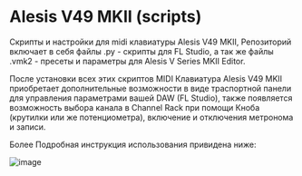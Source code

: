 # Alesis V49 MKII (scripts)
Скрипты и настройки для midi клавиатуры Alesis V49 MKII,
Репозиторий включает в себя файлы .py - скрипты для FL Studio, 
а так же файлы .vmk2 - пресеты и параметры для Alesis V Series MKII Editor.

После установки всех этих скриптов MIDI Клавиатура Alesis V49 MKII
приобретает дополнительные возможности в виде траспортной панели для управления параметрами вашей DAW (FL Studio),
также появляется возможность выбора канала в Channel Rack при помощи Кноба (крутилки или же потенциометра), включение и отключения метронома и записи.

Более Подробная инструкция использования привидена ниже:

![image](https://github.com/user-attachments/assets/9782a518-d88f-4bb2-863a-d9a7015cef86)

